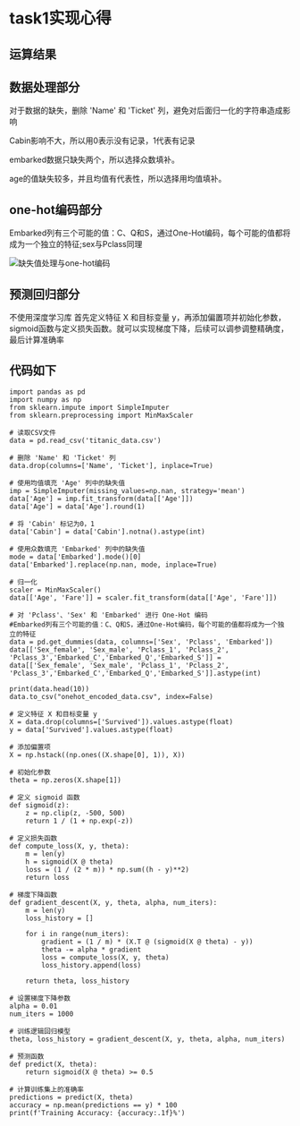 # task1实现心得

## 运算结果

## 数据处理部分

对于数据的缺失，删除 'Name' 和 'Ticket' 列，避免对后面归一化的字符串造成影响

Cabin影响不大，所以用0表示没有记录，1代表有记录

embarked数据只缺失两个，所以选择众数填补。

age的值缺失较多，并且均值有代表性，所以选择用均值填补。

## one-hot编码部分

Embarked列有三个可能的值：C、Q和S，通过One-Hot编码，每个可能的值都将成为一个独立的特征;sex与Pclass同理

![缺失值处理与one-hot编码]([./屏幕截图%202024-07-14%20020947.png](https://github.com/ElysiaTT/UniqueAI2024SummerCamp/blob/main/task1/chuliguocheng.png))

## 预测回归部分

不使用深度学习库
首先定义特征 X 和目标变量 y，再添加偏置项并初始化参数，sigmoid函数与定义损失函数。就可以实现梯度下降，后续可以调参调整精确度，最后计算准确率

## 代码如下
```
import pandas as pd
import numpy as np
from sklearn.impute import SimpleImputer
from sklearn.preprocessing import MinMaxScaler

# 读取CSV文件
data = pd.read_csv('titanic_data.csv')

# 删除 'Name' 和 'Ticket' 列
data.drop(columns=['Name', 'Ticket'], inplace=True)

# 使用均值填充 'Age' 列中的缺失值
imp = SimpleImputer(missing_values=np.nan, strategy='mean')
data['Age'] = imp.fit_transform(data[['Age']])
data['Age'] = data['Age'].round(1)

# 将 'Cabin' 标记为0，1
data['Cabin'] = data['Cabin'].notna().astype(int)

# 使用众数填充 'Embarked' 列中的缺失值
mode = data['Embarked'].mode()[0]
data['Embarked'].replace(np.nan, mode, inplace=True)

# 归一化
scaler = MinMaxScaler()
data[['Age', 'Fare']] = scaler.fit_transform(data[['Age', 'Fare']])

# 对 'Pclass'、'Sex' 和 'Embarked' 进行 One-Hot 编码
#Embarked列有三个可能的值：C、Q和S，通过One-Hot编码，每个可能的值都将成为一个独立的特征
data = pd.get_dummies(data, columns=['Sex', 'Pclass', 'Embarked'])
data[['Sex_female', 'Sex_male', 'Pclass_1', 'Pclass_2', 'Pclass_3','Embarked_C','Embarked_Q','Embarked_S']] = data[['Sex_female', 'Sex_male', 'Pclass_1', 'Pclass_2', 'Pclass_3','Embarked_C','Embarked_Q','Embarked_S']].astype(int)

print(data.head(10))
data.to_csv("onehot_encoded_data.csv", index=False)

# 定义特征 X 和目标变量 y
X = data.drop(columns=['Survived']).values.astype(float)
y = data['Survived'].values.astype(float)

# 添加偏置项
X = np.hstack((np.ones((X.shape[0], 1)), X))

# 初始化参数
theta = np.zeros(X.shape[1])

# 定义 sigmoid 函数
def sigmoid(z):
    z = np.clip(z, -500, 500)
    return 1 / (1 + np.exp(-z))

# 定义损失函数
def compute_loss(X, y, theta):
    m = len(y)
    h = sigmoid(X @ theta)
    loss = (1 / (2 * m)) * np.sum((h - y)**2)
    return loss

# 梯度下降函数
def gradient_descent(X, y, theta, alpha, num_iters):
    m = len(y)
    loss_history = []

    for i in range(num_iters):
        gradient = (1 / m) * (X.T @ (sigmoid(X @ theta) - y))
        theta -= alpha * gradient
        loss = compute_loss(X, y, theta)
        loss_history.append(loss)

    return theta, loss_history

# 设置梯度下降参数
alpha = 0.01
num_iters = 1000

# 训练逻辑回归模型
theta, loss_history = gradient_descent(X, y, theta, alpha, num_iters)

# 预测函数
def predict(X, theta):
    return sigmoid(X @ theta) >= 0.5

# 计算训练集上的准确率
predictions = predict(X, theta)
accuracy = np.mean(predictions == y) * 100
print(f'Training Accuracy: {accuracy:.1f}%')
```

